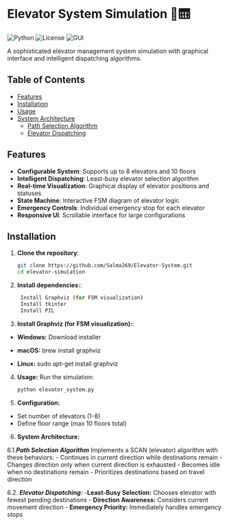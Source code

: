# Elevator System Simulation 🏢🛗

![Python](https://img.shields.io/badge/Python-3.7+-blue.svg)
![License](https://img.shields.io/badge/License-MIT-green.svg)
![GUI](https://img.shields.io/badge/Interface-Tkinter-yellow.svg)

A sophisticated elevator management system simulation with graphical interface and intelligent dispatching algorithms.

## Table of Contents
- [Features](#features)
- [Installation](#installation)
- [Usage](#usage)
- [System Architecture](#system-architecture)
  - [Path Selection Algorithm](##path-selection-algorithm)
  - [Elevator Dispatching](##elevator-dispatching)

## Features

- **Configurable System**: Supports up to 8 elevators and 10 floors
- **Intelligent Dispatching**: Least-busy elevator selection algorithm
- **Real-time Visualization**: Graphical display of elevator positions and statuses
- **State Machine**: Interactive FSM diagram of elevator logic
- **Emergency Controls**: Individual emergency stop for each elevator
- **Responsive UI**: Scrollable interface for large configurations

## Installation

1. **Clone the repository**:
   ```bash
   git clone https://github.com/Salma269/Elevator-System.git
   cd elevator-simulation

2. **Install dependencies:**:
   ```bash
    Install Graphviz (for FSM visualization)
    Install tkinter
    Install PIL

3. **Install Graphviz (for FSM visualization):**:

- **Windows:** Download installer

- **macOS:** brew install graphviz

- **Linux:** sudo apt-get install graphviz

4. **Usage:**
  Run the simulation:
   ```bash
   python elevator_system.py

5. **Configuration:**
 - Set number of elevators (1-8)
 - Define floor range (max 10 floors total)

6. **System Architecture:**
   
  6.1.***Path Selection Algorithm***
    Implements a SCAN (elevator) algorithm with these behaviors:
      - Continues in current direction while destinations remain
      - Changes direction only when current direction is exhausted
      - Becomes idle when no destinations remain
      - Prioritizes destinations based on travel direction

  6.2. ***Elevator Dispatching:***
    -**Least-Busy Selection:** Chooses elevator with fewest pending destinations
    - **Direction Awareness:** Considers current movement direction
    - **Emergency Priority:** Immediately handles emergency stops
